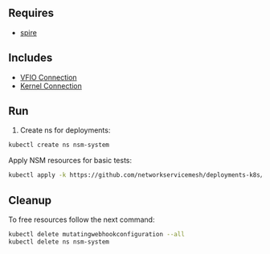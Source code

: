 ## Requires

- [spire](../spire)

## Includes

- [VFIO Connection](../use-cases/Vfio2Noop)
- [Kernel Connection](../use-cases/SriovKernel2Noop)

## Run

1. Create ns for deployments:
```bash
kubectl create ns nsm-system
```

Apply NSM resources for basic tests:
```bash
kubectl apply -k https://github.com/networkservicemesh/deployments-k8s/examples/sriov?ref=ed7b1d90ba8916df5ec881261a6d3c082ae61bff
```

## Cleanup

To free resources follow the next command:
```bash
kubectl delete mutatingwebhookconfiguration --all
kubectl delete ns nsm-system
```
